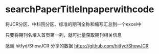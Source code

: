 # searchPaperTitleInpaperwithcode
将JCR分区、中科院分区、标准的期刊全称和缩写汇总到一个excel中

只要将期刊名填入首页第一列，就可批量获取期刊相关信息

感谢 hitfyd/ShowJCR 分享的数据
https://github.com/hitfyd/ShowJCR
